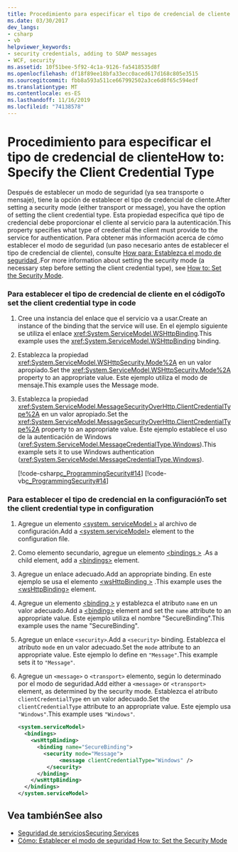 ```yaml
---
title: Procedimiento para especificar el tipo de credencial de cliente
ms.date: 03/30/2017
dev_langs:
- csharp
- vb
helpviewer_keywords:
- security credentials, adding to SOAP messages
- WCF, security
ms.assetid: 10f51bee-5f92-4c1a-9126-fa5418535d8f
ms.openlocfilehash: df18f89ee18bfa33ecc0aced617d168c805e3515
ms.sourcegitcommit: fbb8a593a511ce667992502a3ce6d8f65c594edf
ms.translationtype: MT
ms.contentlocale: es-ES
ms.lasthandoff: 11/16/2019
ms.locfileid: "74138578"
---
```

# <a name="how-to-specify-the-client-credential-type"></a><span data-ttu-id="02d80-102">Procedimiento para especificar el tipo de credencial de cliente</span><span class="sxs-lookup"><span data-stu-id="02d80-102">How to: Specify the Client Credential Type</span></span>
<span data-ttu-id="02d80-103">Después de establecer un modo de seguridad (ya sea transporte o mensaje), tiene la opción de establecer el tipo de credencial de cliente.</span><span class="sxs-lookup"><span data-stu-id="02d80-103">After setting a security mode (either transport or message), you have the option of setting the client credential type.</span></span> <span data-ttu-id="02d80-104">Esta propiedad especifica qué tipo de credencial debe proporcionar el cliente al servicio para la autenticación.</span><span class="sxs-lookup"><span data-stu-id="02d80-104">This property specifies what type of credential the client must provide to the service for authentication.</span></span> <span data-ttu-id="02d80-105">Para obtener más información acerca de cómo establecer el modo de seguridad (un paso necesario antes de establecer el tipo de credencial de cliente), consulte [How para: Establezca el modo de seguridad ](how-to-set-the-security-mode.md).</span><span class="sxs-lookup"><span data-stu-id="02d80-105">For more information about setting the security mode (a necessary step before setting the client credential type), see [How to: Set the Security Mode](how-to-set-the-security-mode.md).</span></span>  
  
### <a name="to-set-the-client-credential-type-in-code"></a><span data-ttu-id="02d80-106">Para establecer el tipo de credencial de cliente en el código</span><span class="sxs-lookup"><span data-stu-id="02d80-106">To set the client credential type in code</span></span>  
  
1. <span data-ttu-id="02d80-107">Cree una instancia del enlace que el servicio va a usar.</span><span class="sxs-lookup"><span data-stu-id="02d80-107">Create an instance of the binding that the service will use.</span></span> <span data-ttu-id="02d80-108">En el ejemplo siguiente se utiliza el enlace <xref:System.ServiceModel.WSHttpBinding>.</span><span class="sxs-lookup"><span data-stu-id="02d80-108">This example uses the <xref:System.ServiceModel.WSHttpBinding> binding.</span></span>  
  
2. <span data-ttu-id="02d80-109">Establezca la propiedad <xref:System.ServiceModel.WSHttpSecurity.Mode%2A> en un valor apropiado.</span><span class="sxs-lookup"><span data-stu-id="02d80-109">Set the <xref:System.ServiceModel.WSHttpSecurity.Mode%2A> property to an appropriate value.</span></span> <span data-ttu-id="02d80-110">Este ejemplo utiliza el modo de mensaje.</span><span class="sxs-lookup"><span data-stu-id="02d80-110">This example uses the Message mode.</span></span>  
  
3. <span data-ttu-id="02d80-111">Establezca la propiedad <xref:System.ServiceModel.MessageSecurityOverHttp.ClientCredentialType%2A> en un valor apropiado.</span><span class="sxs-lookup"><span data-stu-id="02d80-111">Set the <xref:System.ServiceModel.MessageSecurityOverHttp.ClientCredentialType%2A> property to an appropriate value.</span></span> <span data-ttu-id="02d80-112">Este ejemplo establece el uso de la autenticación de Windows (<xref:System.ServiceModel.MessageCredentialType.Windows>).</span><span class="sxs-lookup"><span data-stu-id="02d80-112">This example sets it to use Windows authentication (<xref:System.ServiceModel.MessageCredentialType.Windows>).</span></span>  
  
     [!code-csharp[c_ProgrammingSecurity#14](../../../samples/snippets/csharp/VS_Snippets_CFX/c_programmingsecurity/cs/source.cs#14)]
     [!code-vb[c_ProgrammingSecurity#14](../../../samples/snippets/visualbasic/VS_Snippets_CFX/c_programmingsecurity/vb/source.vb#14)]  
  
### <a name="to-set-the-client-credential-type-in-configuration"></a><span data-ttu-id="02d80-113">Para establecer el tipo de credencial en la configuración</span><span class="sxs-lookup"><span data-stu-id="02d80-113">To set the client credential type in configuration</span></span>  
  
1. <span data-ttu-id="02d80-114">Agregue un elemento [\<system. serviceModel >](../configure-apps/file-schema/wcf/system-servicemodel.md) al archivo de configuración.</span><span class="sxs-lookup"><span data-stu-id="02d80-114">Add a [\<system.serviceModel>](../configure-apps/file-schema/wcf/system-servicemodel.md) element to the configuration file.</span></span>  
  
2. <span data-ttu-id="02d80-115">Como elemento secundario, agregue un elemento [\<bindings >](../configure-apps/file-schema/wcf/bindings.md) .</span><span class="sxs-lookup"><span data-stu-id="02d80-115">As a child element, add a [\<bindings>](../configure-apps/file-schema/wcf/bindings.md) element.</span></span>  
  
3. <span data-ttu-id="02d80-116">Agregue un enlace adecuado.</span><span class="sxs-lookup"><span data-stu-id="02d80-116">Add an appropriate binding.</span></span> <span data-ttu-id="02d80-117">En este ejemplo se usa el elemento [\<wsHttpBinding >](../configure-apps/file-schema/wcf/wshttpbinding.md) .</span><span class="sxs-lookup"><span data-stu-id="02d80-117">This example uses the [\<wsHttpBinding>](../configure-apps/file-schema/wcf/wshttpbinding.md) element.</span></span>  
  
4. <span data-ttu-id="02d80-118">Agregue un elemento [\<binding >](../configure-apps/file-schema/wcf/bindings.md) y establezca el atributo `name` en un valor adecuado.</span><span class="sxs-lookup"><span data-stu-id="02d80-118">Add a [\<binding>](../configure-apps/file-schema/wcf/bindings.md) element and set the `name` attribute to an appropriate value.</span></span> <span data-ttu-id="02d80-119">Este ejemplo utiliza el nombre "SecureBinding".</span><span class="sxs-lookup"><span data-stu-id="02d80-119">This example uses the name "SecureBinding".</span></span>  
  
5. <span data-ttu-id="02d80-120">Agregue un enlace `<security>`.</span><span class="sxs-lookup"><span data-stu-id="02d80-120">Add a `<security>` binding.</span></span> <span data-ttu-id="02d80-121">Establezca el atributo `mode` en un valor adecuado.</span><span class="sxs-lookup"><span data-stu-id="02d80-121">Set the `mode` attribute to an appropriate value.</span></span> <span data-ttu-id="02d80-122">Este ejemplo lo define en `"Message"`.</span><span class="sxs-lookup"><span data-stu-id="02d80-122">This example sets it to `"Message"`.</span></span>  
  
6. <span data-ttu-id="02d80-123">Agregue un `<message>` o `<transport>` elemento, según lo determinado por el modo de seguridad.</span><span class="sxs-lookup"><span data-stu-id="02d80-123">Add either a `<message>` or `<transport>` element, as determined by the security mode.</span></span> <span data-ttu-id="02d80-124">Establezca el atributo `clientCredentialType` en un valor adecuado.</span><span class="sxs-lookup"><span data-stu-id="02d80-124">Set the `clientCredentialType` attribute to an appropriate value.</span></span> <span data-ttu-id="02d80-125">Este ejemplo usa `"Windows"`.</span><span class="sxs-lookup"><span data-stu-id="02d80-125">This example uses `"Windows"`.</span></span>  
  
    ```xml  
    <system.serviceModel>  
      <bindings>  
        <wsHttpBinding>  
          <binding name="SecureBinding">  
            <security mode="Message">  
                 <message clientCredentialType="Windows" />  
             </security>  
          </binding>  
        </wsHttpBinding>  
      </bindings>  
    </system.serviceModel>  
    ```  
  
## <a name="see-also"></a><span data-ttu-id="02d80-126">Vea también</span><span class="sxs-lookup"><span data-stu-id="02d80-126">See also</span></span>

- [<span data-ttu-id="02d80-127">Seguridad de servicios</span><span class="sxs-lookup"><span data-stu-id="02d80-127">Securing Services</span></span>](securing-services.md)
- [<span data-ttu-id="02d80-128">Cómo: Establecer el modo de seguridad </span><span class="sxs-lookup"><span data-stu-id="02d80-128">How to: Set the Security Mode</span></span>](how-to-set-the-security-mode.md)
